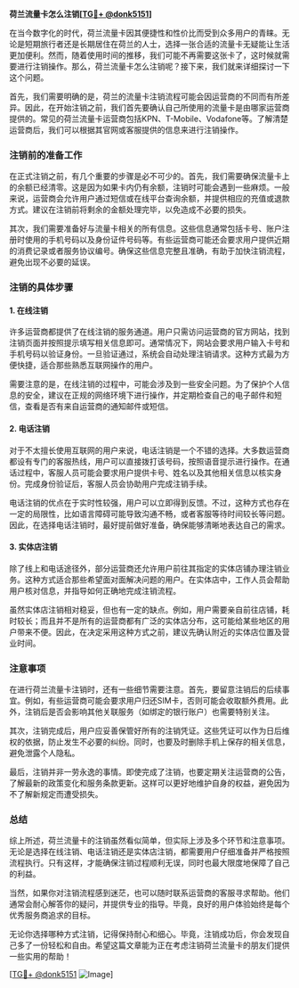 **荷兰流量卡怎么注销[[TG💪+ @donk5151](https://t.me/s/donk5151)]**

在当今数字化的时代，荷兰流量卡因其便捷性和性价比而受到众多用户的青睐。无论是短期旅行者还是长期居住在荷兰的人士，选择一张合适的流量卡无疑能让生活更加便利。然而，随着使用时间的推移，我们可能不再需要这张卡了，这时候就需要进行注销操作。那么，荷兰流量卡怎么注销呢？接下来，我们就来详细探讨一下这个问题。

首先，我们需要明确的是，荷兰的流量卡注销流程可能会因运营商的不同而有所差异。因此，在开始注销之前，我们首先要确认自己所使用的流量卡是由哪家运营商提供的。常见的荷兰流量卡运营商包括KPN、T-Mobile、Vodafone等。了解清楚运营商后，我们可以根据其官网或客服提供的信息来进行注销操作。

### 注销前的准备工作

在正式注销之前，有几个重要的步骤是必不可少的。首先，我们需要确保流量卡上的余额已经清零。这是因为如果卡内仍有余额，注销时可能会遇到一些麻烦。一般来说，运营商会允许用户通过短信或在线平台查询余额，并提供相应的充值或退款方式。建议在注销前将剩余的金额处理完毕，以免造成不必要的损失。

其次，我们需要准备好与流量卡相关的所有信息。这些信息通常包括卡号、账户注册时使用的手机号码以及身份证件号码等。有些运营商可能还会要求用户提供近期的消费记录或者服务协议编号。确保这些信息完整且准确，有助于加快注销流程，避免出现不必要的延误。

### 注销的具体步骤

#### 1. 在线注销

许多运营商都提供了在线注销的服务通道。用户只需访问运营商的官方网站，找到注销页面并按照提示填写相关信息即可。通常情况下，网站会要求用户输入卡号和手机号码以验证身份。一旦验证通过，系统会自动处理注销请求。这种方式最为方便快捷，适合那些熟悉互联网操作的用户。

需要注意的是，在线注销的过程中，可能会涉及到一些安全问题。为了保护个人信息的安全，建议在正规的网络环境下进行操作，并定期检查自己的电子邮件和短信，查看是否有来自运营商的通知邮件或短信。

#### 2. 电话注销

对于不太擅长使用互联网的用户来说，电话注销是一个不错的选择。大多数运营商都设有专门的客服热线，用户可以直接拨打该号码，按照语音提示进行操作。在通话过程中，客服人员可能会要求用户提供卡号、姓名以及其他相关信息以核实身份。完成身份验证后，客服人员会协助用户完成注销手续。

电话注销的优点在于实时性较强，用户可以立即得到反馈。不过，这种方式也存在一定的局限性，比如语言障碍可能导致沟通不畅，或者客服等待时间较长等问题。因此，在选择电话注销时，最好提前做好准备，确保能够清晰地表达自己的需求。

#### 3. 实体店注销

除了线上和电话途径外，部分运营商还允许用户前往其指定的实体店铺办理注销业务。这种方式适合那些希望面对面解决问题的用户。在实体店中，工作人员会帮助用户核对信息，并指导如何正确地完成注销流程。

虽然实体店注销相对稳妥，但也有一定的缺点。例如，用户需要亲自前往店铺，耗时较长；而且并不是所有的运营商都有广泛的实体店分布，这可能给某些地区的用户带来不便。因此，在决定采用这种方式之前，建议先确认附近的实体店位置及营业时间。

### 注意事项

在进行荷兰流量卡注销时，还有一些细节需要注意。首先，要留意注销后的后续事宜。例如，有些运营商可能会要求用户归还SIM卡，否则可能会收取额外费用。此外，注销后是否会影响其他关联服务（如绑定的银行账户）也需要特别关注。

其次，注销完成后，用户应妥善保管好所有的注销凭证。这些凭证可以作为日后维权的依据，防止发生不必要的纠纷。同时，也要及时删除手机上保存的相关信息，避免泄露个人隐私。

最后，注销并非一劳永逸的事情。即使完成了注销，也要定期关注运营商的公告，了解最新的政策变化和服务条款更新。这样可以更好地维护自身的权益，避免因为不了解新规定而遭受损失。

### 总结

综上所述，荷兰流量卡的注销虽然看似简单，但实际上涉及多个环节和注意事项。无论是选择在线注销、电话注销还是实体店注销，都需要用户仔细准备并严格按照流程执行。只有这样，才能确保注销过程顺利无误，同时也最大限度地保障了自己的利益。

当然，如果你对注销流程感到迷茫，也可以随时联系运营商的客服寻求帮助。他们通常会耐心解答你的疑问，并提供专业的指导。毕竟，良好的用户体验始终是每个优秀服务商追求的目标。

无论你选择哪种方式注销，记得保持耐心和细心。毕竟，注销成功后，你会发现自己多了一份轻松和自由。希望这篇文章能为正在考虑注销荷兰流量卡的朋友们提供一些实用的帮助！

[[TG💪+ @donk5151](https://t.me/s/donk5151) ![Image](https://i.postimg.cc/rwNCRYN7/Snipaste-2025-04-30-17-27-05.png)]